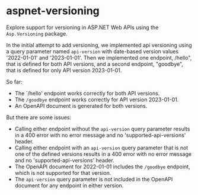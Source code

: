 # aspnet-versioning

Explore support for versioning in ASP.NET Web APIs using the `Asp.Versioning` package.

In the initial attempt to add versioning, we implemented api versioning using a query parameter
named `api-version` with date-based version values '2022-01-01' and '2023-01-01'.
Then we implemented one endpoint, /hello", that is defined for both API versions, and a
second endpoint, "goodbye", that is defined for only API version 2023-01-01.

So far:

- The `/hello' endpoint works correctly for both API versions.
- The `/goodbye` endpoint works correctly for API version 2023-01-01.
- An OpenAPI document is generated for both versions.

But there are some issues:

- Calling either endpoint without the `api-version` query parameter results in a 400 error
with no error message and no 'supported-api-versions' header.
- Calling either endpoint with an `api-version` query parameter that is not one of the defined
versions results in a 400 error with no error message and no 'supported-api-versions' header.
- The OpenAPI document for 2022-01-01 includes the `/goodbye` endpoint, which is not supported
for that version.
- The `api-version` query parameter is not included in the OpenAPI document for any endpoint
in either version.
